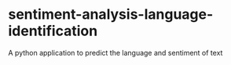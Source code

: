 # sentiment-analysis-language-identification
 A python application to predict the language and sentiment of text
